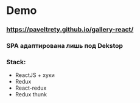 # Demo
### https://paveltrety.github.io/gallery-react/

### SPA адаптирована лишь под Dekstop

### Stack:

- ReactJS + хуки
- Redux
- React-redux
- Redux thunk
